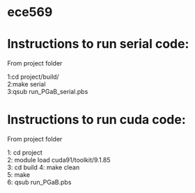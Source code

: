 # ece569

# Instructions to run serial code:
From project folder  
  
1:cd project/build/  
2:make serial  
3:qsub run_PGaB_serial.pbs  


# Instructions to run cuda code:
From project folder  
  
1: cd project  
2: module load cuda91/toolkit/9.1.85   
3: cd build 
4: make clean  
5: make  
6: qsub run_PGaB.pbs  
